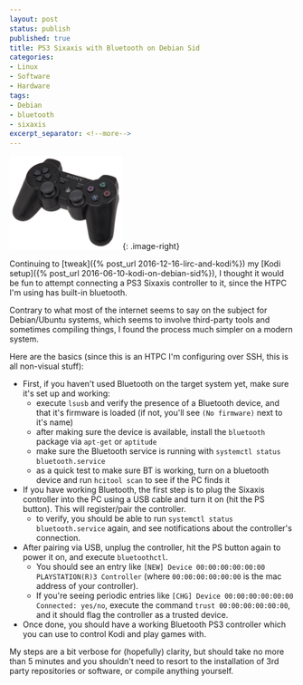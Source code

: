 ```yaml
---
layout: post
status: publish
published: true
title: PS3 Sixaxis with Bluetooth on Debian Sid
categories:
- Linux
- Software
- Hardware
tags:
- Debian
- bluetooth
- sixaxis
excerpt_separator: <!--more-->
---
```


![](/assets/posts/2016-12-18-sixaxis.png){: .image-right}

Continuing to [tweak]({% post_url 2016-12-16-lirc-and-kodi%}) my [Kodi setup]({% post_url 2016-06-10-kodi-on-debian-sid%}), I thought it would be fun to attempt connecting a PS3 Sixaxis controller to it, since the HTPC I'm using has built-in bluetooth.

Contrary to what most of the internet seems to say on the subject for Debian/Ubuntu systems, which seems to involve third-party tools and sometimes compiling things, I found the process much simpler on a modern system.

<!--more-->

Here are the basics (since this is an HTPC I'm configuring over SSH, this is all non-visual stuff):

- First, if you haven't used Bluetooth on the target system yet, make sure it's set up and working:
  - execute `lsusb` and verify the presence of a Bluetooth device, and that it's firmware is loaded (if not, you'll see `(No firmware)` next to it's name)
  - after making sure the device is available, install the `bluetooth` package via `apt-get` or `aptitude`
  - make sure the Bluetooth service is running with `systemctl status bluetooth.service`
  - as a quick test to make sure BT is working, turn on a bluetooth device and run `hcitool scan` to see if the PC finds it
- If you have working Bluetooth, the first step is to plug the Sixaxis controller into the PC using a USB cable and turn it on (hit the PS button). This will register/pair the controller.
  - to verify, you should be able to run `systemctl status bluetooth.service` again, and see notifications about the controller's connection.
- After pairing via USB, unplug the controller, hit the PS button again to power it on, and execute `bluetoothctl`.
  - You should see an entry like `[NEW] Device 00:00:00:00:00:00 PLAYSTATION(R)3 Controller` (where `00:00:00:00:00:00` is the mac address of your controller).
  - If you're seeing periodic entries like `[CHG] Device 00:00:00:00:00:00 Connected: yes/no`, execute the command `trust 00:00:00:00:00:00`, and it should flag the controller as a trusted device.
- Once done, you should have a working Bluetooth PS3 controller which you can use to control Kodi and play games with.

My steps are a bit verbose for (hopefully) clarity, but should take no more than 5 minutes and you shouldn't need to resort to the installation of 3rd party repositories or software, or compile anything yourself.
